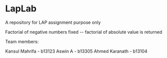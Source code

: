 # LapLab
A repository for LAP assignment purpose only

Factorial of negative numbers fixed -- factorial of absolute value is returned

Team members:

Kansul Mahrifa - b13123
Aswin A       -  b13305
Ahmed Karanath - b13104
